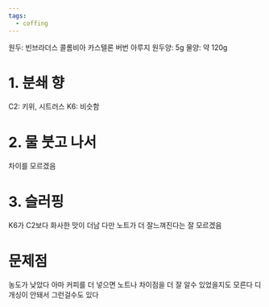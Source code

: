 ```yaml
---
tags:
  - coffing
---
```

원두: 빈브라더스 콜롬비아 카스텔론 버번 아루지
원두양: 5g
물양: 약 120g
# 1. 분쇄 향
C2: 키위, 시트러스
K6: 비슷함
# 2. 물 붓고 나서
차이를 모르겠음
# 3. 슬러핑
K6가 C2보다 화사한 맛이 더남 다만 노트가 더 잘느껴진다는 잘 모르겠음
# 문제점
농도가 낮았다 아마 커피를 더 넣으면 노트나 차이점을 더 잘 알수 있었을지도 모른다
디개싱이 안돼서 그런걸수도 있다